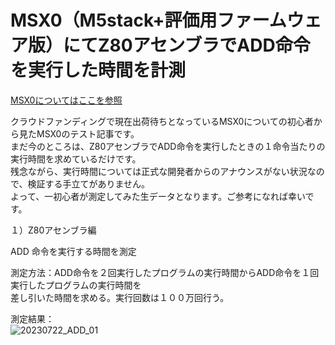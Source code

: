 # MSX0（M5stack+評価用ファームウェア版）にてZ80アセンブラでADD命令を実行した時間を計測  
  
[MSX0についてはここを参照](https://ascii.jp/elem/000/004/126/4126402/)  

クラウドファンディングで現在出荷待ちとなっているMSX0についての初心者から見たMSX0のテスト記事です。  
まだ今のところは、Z80アセンブラでADD命令を実行したときの１命令当たりの実行時間を求めているだけです。  
残念ながら、実行時間については正式な開発者からのアナウンスがない状況なので、検証する手立てがありません。  
よって、一初心者が測定してみた生データとなります。ご参考になれば幸いです。  

１）Z80アセンブラ編  

ADD 命令を実行する時間を測定  

測定方法：ADD命令を２回実行したプログラムの実行時間からADD命令を１回実行したプログラムの実行時間を  
差し引いた時間を求める。実行回数は１００万回行う。  
  
測定結果：  
![20230722_ADD_01](https://github.com/MIN0/test_MSX0_ADD/assets/2537346/e0afafa2-2e1c-4157-85ab-1770a7e5c002)
  
